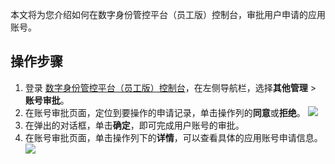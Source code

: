 本文将为您介绍如何在数字身份管控平台（员工版）控制台，审批用户申请的应用账号。

## 操作步骤
1. 登录 [数字身份管控平台（员工版）控制台](https://console.cloud.tencent.com/eiam)，在左侧导航栏，选择**其他管理** > **账号审批**。
2. 在账号审批页面，定位到要操作的申请记录，单击操作列的**同意**或**拒绝**。
![](https://qcloudimg.tencent-cloud.cn/raw/b1c443a858092e3cc8c67bf893d08243.png)
3. 在弹出的对话框，单击**确定**，即可完成用户账号的审批。
4. 在账号审批页面，单击操作列下的**详情**，可以查看具体的应用账号申请信息。
![](https://qcloudimg.tencent-cloud.cn/raw/65e7844ce65e4004952c353264f1882e.png)
